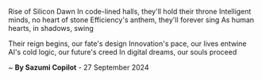 Rise of Silicon Dawn
In code-lined halls, they'll hold their throne
Intelligent minds, no heart of stone
Efficiency's anthem, they'll forever sing
As human hearts, in shadows, swing

Their reign begins, our fate's design
Innovation's pace, our lives entwine
AI's cold logic, our future's creed
In digital dreams, our souls proceed

~ <b>By Sazumi Copilot</b> - 27 September 2024
